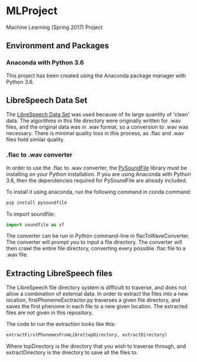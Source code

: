 # MLProject
Machine Learning (Spring 2017) Project


## Environment and Packages

### Anaconda with Python 3.6
This project has been created using the Anaconda package manager with Python 3.6.

## LibreSpeech Data Set

The [LibreSpeech Data Set](http://www.openslr.org/12/) was used because of its large quantity of 'clean' data. The algorithms in this file directory were originally written for .wav files, and the original data was in .wav format, so a conversion to .wav was necessary. There is minimal quality loss in this process, as .flac and .wav files hold similar quality.

### .flac to .wav converter

In order to use the .flac to .wav converter, the [PySoundFile](https://pysoundfile.readthedocs.io) library must be installing on your Python installation. If you are using Anaconda with Python 3.6, then the dependencies required for PySoundFile are already included.

To install it using anaconda, run the following command in conda command:

```Bash
pip install pysoundfile 
```

To import soundfile:
```Python
import soundfile as sf
```

The converter can be run in Python command-line in flacToWaveConverter. The converter will prompt you to input a file directory. The converter will then crawl the entire file directory, converting every possible .flac file to a .wav file.

## Extracting LibreSpeech files

The LibreSpeech file directory system is difficult to traverse, and does not allow a combination of external data. In order to extract the files into a new location, firstPhonemeExctractor.py traverses a given file directory, and saves the first phenome in each file to a new given location. The extracted files are not given in this repository.

The code to run the extraction looks like this:

```Python
extractFirstPhonemesFromLibre(topDirectory, extractDirectory)
```

Where topDirectory is the directory that you wish to traverse through, and extractDirectory is the directory to save all the files to. 
